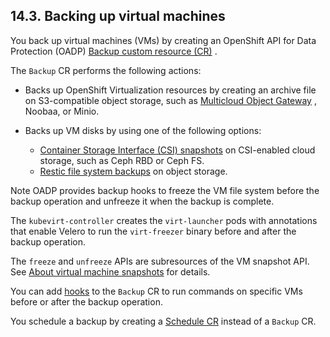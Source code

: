 ## 14.3. Backing up virtual machines




You back up virtual machines (VMs) by creating an OpenShift API for Data Protection (OADP) [Backup custom resource (CR)](https://access.redhat.com/documentation/en-us/openshift_container_platform/4.11/html-single/virtualization/#oadp-creating-backup-cr_virt-backing-up-vms) .

The `Backup` CR performs the following actions:

- Backs up OpenShift Virtualization resources by creating an archive file on S3-compatible object storage, such as [Multicloud Object Gateway](https://access.redhat.com/documentation/en-us/openshift_container_platform/4.11/html-single/backup_and_restore/#installing-oadp-mcg) , Noobaa, or Minio.
- Backs up VM disks by using one of the following options:
    
    
    -  [Container Storage Interface (CSI) snapshots](https://access.redhat.com/documentation/en-us/openshift_container_platform/4.11/html-single/virtualization/#oadp-backing-up-pvs-csi_virt-backing-up-vms) on CSI-enabled cloud storage, such as Ceph RBD or Ceph FS.
    -  [Restic file system backups](https://access.redhat.com/documentation/en-us/openshift_container_platform/4.11/html-single/virtualization/#oadp-backing-up-applications-restic_virt-backing-up-vms) on object storage.
    


Note
OADP provides backup hooks to freeze the VM file system before the backup operation and unfreeze it when the backup is complete.

The `kubevirt-controller` creates the `virt-launcher` pods with annotations that enable Velero to run the `virt-freezer` binary before and after the backup operation.

The `freeze` and `unfreeze` APIs are subresources of the VM snapshot API. See [About virtual machine snapshots](https://access.redhat.com/documentation/en-us/openshift_container_platform/4.11/html-single/virtualization/#virt-about-vm-snapshots_virt-managing-vm-snapshots) for details.



You can add [hooks](https://access.redhat.com/documentation/en-us/openshift_container_platform/4.11/html-single/virtualization/#oadp-creating-backup-hooks_virt-backing-up-vms) to the `Backup` CR to run commands on specific VMs before or after the backup operation.

You schedule a backup by creating a [Schedule CR](https://access.redhat.com/documentation/en-us/openshift_container_platform/4.11/html-single/virtualization/#oadp-scheduling-backups_virt-backing-up-vms) instead of a `Backup` CR.

